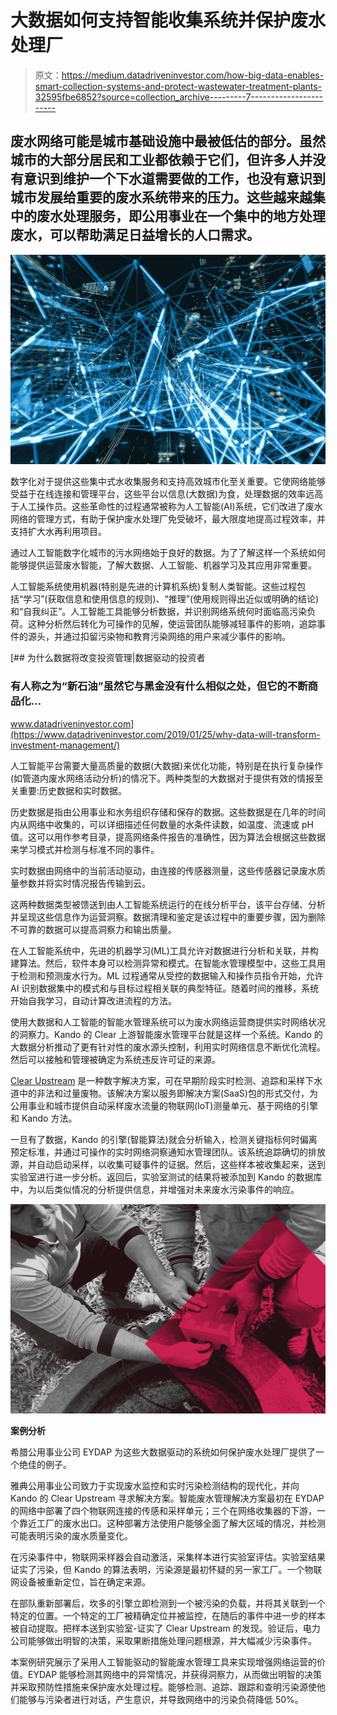 # 大数据如何支持智能收集系统并保护废水处理厂

> 原文：<https://medium.datadriveninvestor.com/how-big-data-enables-smart-collection-systems-and-protect-wastewater-treatment-plants-32595fbe6852?source=collection_archive---------7----------------------->

## 废水网络可能是城市基础设施中最被低估的部分。虽然城市的大部分居民和工业都依赖于它们，但许多人并没有意识到维护一个下水道需要做的工作，也没有意识到城市发展给重要的废水系统带来的压力。这些越来越集中的废水处理服务，即公用事业在一个集中的地方处理废水，可以帮助满足日益增长的人口需求。

![](img/9a5bcba18d862767640de09e32f64e84.png)

数字化对于提供这些集中式水收集服务和支持高效城市化至关重要。它使网络能够受益于在线连接和管理平台，这些平台以信息(大数据)为食，处理数据的效率远高于人工操作员。这些革命性的过程通常被称为人工智能(AI)系统，它们改进了废水网络的管理方式，有助于保护废水处理厂免受破坏，最大限度地提高过程效率，并支持扩大水再利用项目。

通过人工智能数字化城市的污水网络始于良好的数据。为了了解这样一个系统如何能够提供运营废水智能，了解大数据、人工智能、机器学习及其应用非常重要。

人工智能系统使用机器(特别是先进的计算机系统)复制人类智能。这些过程包括“学习”(获取信息和使用信息的规则)、“推理”(使用规则得出近似或明确的结论)和“自我纠正”。人工智能工具能够分析数据，并识别网络系统何时面临高污染负荷。这种分析然后转化为可操作的见解，使运营团队能够减轻事件的影响，追踪事件的源头，并通过扣留污染物和教育污染网络的用户来减少事件的影响。

[](https://www.datadriveninvestor.com/2019/01/25/why-data-will-transform-investment-management/) [## 为什么数据将改变投资管理|数据驱动的投资者

### 有人称之为“新石油”虽然它与黑金没有什么相似之处，但它的不断商品化…

www.datadriveninvestor.com](https://www.datadriveninvestor.com/2019/01/25/why-data-will-transform-investment-management/) 

人工智能平台需要大量高质量的数据(大数据)来优化功能，特别是在执行复杂操作(如管道内废水网络活动分析)的情况下。两种类型的大数据对于提供有效的情报至关重要:历史数据和实时数据。

历史数据是指由公用事业和水务组织存储和保存的数据。这些数据是在几年的时间内从网络中收集的，可以详细描述任何数量的水条件读数，如温度、流速或 pH 值。这可以用作参考目录，提高网络条件报告的准确性，因为算法会根据这些数据来学习模式并检测与标准不同的事件。

实时数据由网络中的当前活动驱动，由连接的传感器测量，这些传感器记录废水质量参数并将实时情况报告传输到云。

这两种数据类型被馈送到由人工智能系统运行的在线分析平台，该平台存储、分析并呈现这些信息作为运营洞察。数据清理和鉴定是该过程中的重要步骤，因为删除不可靠的数据可以提高洞察力和输出质量。

在人工智能系统中，先进的机器学习(ML)工具允许对数据进行分析和关联，并构建算法。然后，软件本身可以检测异常和模式。在智能水管理模型中，这些工具用于检测和预测废水行为。ML 过程通常从受控的数据输入和操作员指令开始，允许 AI 识别数据集中的模式和与目标过程相关联的典型特征。随着时间的推移，系统开始自我学习，自动计算改进流程的方法。

使用大数据和人工智能的智能水管理系统可以为废水网络运营商提供实时网络状况的洞察力。Kando 的 Clear 上游智能废水管理平台就是这样一个系统。Kando 的大数据分析推动了更有针对性的废水源头控制，利用实时网络信息不断优化流程。然后可以接触和管理被确定为系统违反许可证的来源。

[Clear Upstream](https://www.kando.eco/the-solution) 是一种数字解决方案，可在早期阶段实时检测、追踪和采样下水道中的非法和过量废物。该解决方案以服务即解决方案(SaaS)包的形式交付，为公用事业和城市提供自动采样废水流量的物联网(IoT)测量单元、基于网络的引擎和 Kando 方法。

一旦有了数据，Kando 的引擎(智能算法)就会分析输入，检测关键指标何时偏离预定标准，并通过可操作的实时网络洞察通知水管理团队。该系统追踪确切的排放源，并自动启动采样，以收集可疑事件的证据。然后，这些样本被收集起来，送到实验室进行进一步分析。返回后，实验室测试的结果将被添加到 Kando 的数据库中，为以后类似情况的分析提供信息，并增强对未来废水污染事件的响应。

![](img/2c98650d2d559896cf27391fe5cdca5e.png)

**案例分析**

希腊公用事业公司 EYDAP 为这些大数据驱动的系统如何保护废水处理厂提供了一个绝佳的例子。

雅典公用事业公司致力于实现废水监控和实时污染检测结构的现代化，并向 Kando 的 Clear Upstream 寻求解决方案。智能废水管理解决方案最初在 EYDAP 的网络中部署了四个物联网连接的传感和采样单元；三个在网络收集器的下游，一个靠近工厂的废水出口。这种部署方法使用户能够全面了解大区域的情况，并检测可能表明污染的废水质量变化。

在污染事件中，物联网采样器会自动激活，采集样本进行实验室评估。实验室结果证实了污染，但 Kando 的算法表明，污染源是最初怀疑的另一家工厂。一个物联网设备被重新定位，旨在确定来源。

在部队重新部署后，坎多的引擎立即检测到一个被污染的负载，并将其关联到一个特定的位置。一个特定的工厂被精确定位并被监控，在随后的事件中进一步的样本被自动提取。把样本送到实验室-证实了 Clear Upstream 的发现。验证后，电力公司能够做出明智的决策，采取果断措施处理问题根源，并大幅减少污染事件。

本案例研究展示了采用人工智能驱动的智能废水管理工具来实现增强网络运营的价值。EYDAP 能够检测其网络中的异常情况，并获得洞察力，从而做出明智的决策并采取预防性措施来保护废水处理过程。能够检测、追踪、跟踪和查明污染源使他们能够与污染者进行对话，产生意识，并导致网络中的污染负荷降低 50%。